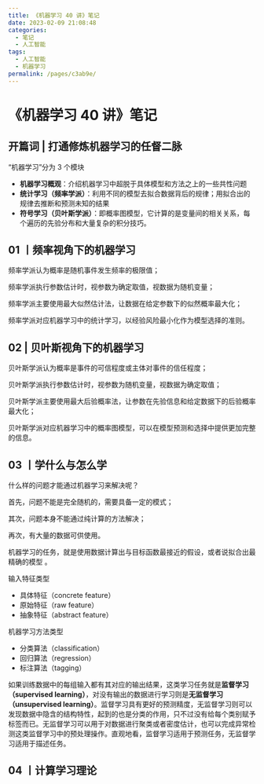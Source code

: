 ```yaml
---
title: 《机器学习 40 讲》笔记
date: 2023-02-09 21:08:48
categories:
  - 笔记
  - 人工智能
tags:
  - 人工智能
  - 机器学习
permalink: /pages/c3ab9e/
---
```


# 《机器学习 40 讲》笔记

## 开篇词 | 打通修炼机器学习的任督二脉

“机器学习”分为 3 个模块

- **机器学习概观**：介绍机器学习中超脱于具体模型和方法之上的一些共性问题
- **统计学习（频率学派）**：利用不同的模型去拟合数据背后的规律；用拟合出的规律去推断和预测未知的结果
- **符号学习（贝叶斯学派）**：即概率图模型，它计算的是变量间的相关关系，每个遍历的先验分布和大量复杂的积分技巧。

## 01 丨频率视角下的机器学习

频率学派认为概率是随机事件发生频率的极限值；

频率学派执行参数估计时，视参数为确定取值，视数据为随机变量；

频率学派主要使用最大似然估计法，让数据在给定参数下的似然概率最大化；

频率学派对应机器学习中的统计学习，以经验风险最小化作为模型选择的准则。

## 02 | 贝叶斯视角下的机器学习

贝叶斯学派认为概率是事件的可信程度或主体对事件的信任程度；

贝叶斯学派执行参数估计时，视参数为随机变量，视数据为确定取值；

贝叶斯学派主要使用最大后验概率法，让参数在先验信息和给定数据下的后验概率最大化；

贝叶斯学派对应机器学习中的概率图模型，可以在模型预测和选择中提供更加完整的信息。

## 03 丨学什么与怎么学

什么样的问题才能通过机器学习来解决呢？

首先，问题不能是完全随机的，需要具备一定的模式；

其次，问题本身不能通过纯计算的方法解决；

再次，有大量的数据可供使用。

机器学习的任务，就是使用数据计算出与目标函数最接近的假设，或者说拟合出最精确的模型 。

输入特征类型

- 具体特征（concrete feature）
- 原始特征（raw feature）
- 抽象特征（abstract feature）

机器学习方法类型

- 分类算法（classification）
- 回归算法（regression）
- 标注算法（tagging）

如果训练数据中的每组输入都有其对应的输出结果，这类学习任务就是**监督学习（supervised learning）**，对没有输出的数据进行学习则是**无监督学习（unsupervised learning）**。监督学习具有更好的预测精度，无监督学习则可以发现数据中隐含的结构特性，起到的也是分类的作用，只不过没有给每个类别赋予标签而已。无监督学习可以用于对数据进行聚类或者密度估计，也可以完成异常检测这类监督学习中的预处理操作。直观地看，监督学习适用于预测任务，无监督学习适用于描述任务。

## 04 丨计算学习理论
